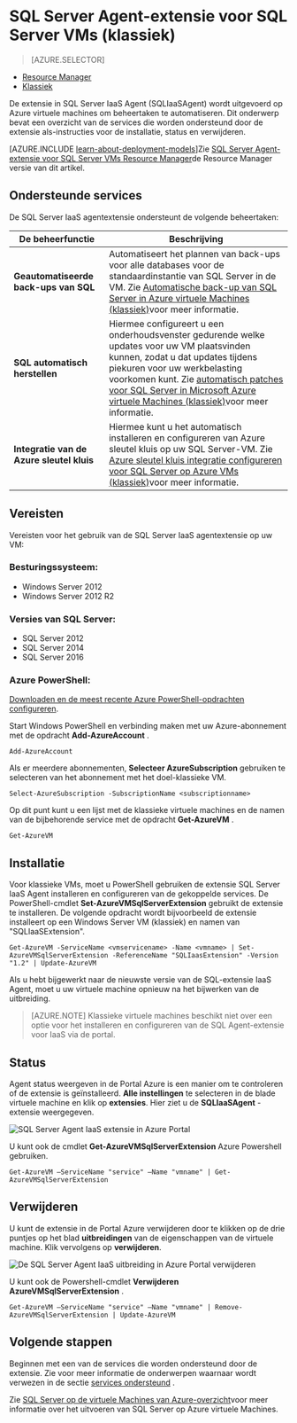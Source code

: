 <properties
    pageTitle="SQL Server Agent-extensie voor SQL Server VMs (klassiek) | Microsoft Azure"
    description="In dit onderwerp wordt beschreven hoe u voor het beheren van de SQL Server agent-extensie die specifieke SQL Server-beheertaken worden geautomatiseerd. Deze omvatten automatische back-up automatisch patches en Azure sleutel kluis integratie. In dit onderwerp wordt de implementatie van de klassieke modus gebruikt."
    services="virtual-machines-windows"
    documentationCenter=""
    authors="rothja"
    manager="jhubbard"
    editor=""
    tags="azure-service-management"/>

<tags
    ms.service="virtual-machines-windows"
    ms.devlang="na"
    ms.topic="article"
    ms.tgt_pltfrm="vm-windows-sql-server"
    ms.workload="infrastructure-services"
    ms.date="10/27/2016"
    ms.author="jroth"/>

# <a name="sql-server-agent-extension-for-sql-server-vms-classic"></a>SQL Server Agent-extensie voor SQL Server VMs (klassiek)

> [AZURE.SELECTOR]
- [Resource Manager](virtual-machines-windows-sql-server-agent-extension.md)
- [Klassiek](virtual-machines-windows-classic-sql-server-agent-extension.md)

De extensie in SQL Server IaaS Agent (SQLIaaSAgent) wordt uitgevoerd op Azure virtuele machines om beheertaken te automatiseren. Dit onderwerp bevat een overzicht van de services die worden ondersteund door de extensie als-instructies voor de installatie, status en verwijderen.

[AZURE.INCLUDE [learn-about-deployment-models](../../includes/learn-about-deployment-models-classic-include.md)]Zie [SQL Server Agent-extensie voor SQL Server VMs Resource Manager](virtual-machines-windows-sql-server-agent-extension.md)de Resource Manager versie van dit artikel.

## <a name="supported-services"></a>Ondersteunde services

De SQL Server IaaS agentextensie ondersteunt de volgende beheertaken:

| De beheerfunctie | Beschrijving |
|---------------------|-------------------------------|
| **Geautomatiseerde back-ups van SQL** | Automatiseert het plannen van back-ups voor alle databases voor de standaardinstantie van SQL Server in de VM. Zie [Automatische back-up van SQL Server in Azure virtuele Machines (klassiek)](virtual-machines-windows-classic-sql-automated-backup.md)voor meer informatie.|
| **SQL automatisch herstellen** | Hiermee configureert u een onderhoudsvenster gedurende welke updates voor uw VM plaatsvinden kunnen, zodat u dat updates tijdens piekuren voor uw werkbelasting voorkomen kunt. Zie [automatisch patches voor SQL Server in Microsoft Azure virtuele Machines (klassiek)](virtual-machines-windows-classic-sql-automated-patching.md)voor meer informatie.|
| **Integratie van de Azure sleutel kluis** | Hiermee kunt u het automatisch installeren en configureren van Azure sleutel kluis op uw SQL Server-VM. Zie [Azure sleutel kluis integratie configureren voor SQL Server op Azure VMs (klassiek)](virtual-machines-windows-classic-ps-sql-keyvault.md)voor meer informatie.|

## <a name="prerequisites"></a>Vereisten

Vereisten voor het gebruik van de SQL Server IaaS agentextensie op uw VM:

### <a name="operating-system"></a>Besturingssysteem:

- Windows Server 2012
- Windows Server 2012 R2

### <a name="sql-server-versions"></a>Versies van SQL Server:

- SQL Server 2012
- SQL Server 2014
- SQL Server 2016

### <a name="azure-powershell"></a>Azure PowerShell:

[Downloaden en de meest recente Azure PowerShell-opdrachten configureren](../powershell-install-configure.md).

Start Windows PowerShell en verbinding maken met uw Azure-abonnement met de opdracht **Add-AzureAccount** .

    Add-AzureAccount

Als er meerdere abonnementen, **Selecteer AzureSubscription** gebruiken te selecteren van het abonnement met het doel-klassieke VM.

    Select-AzureSubscription -SubscriptionName <subscriptionname>

Op dit punt kunt u een lijst met de klassieke virtuele machines en de namen van de bijbehorende service met de opdracht **Get-AzureVM** .

    Get-AzureVM

## <a name="installation"></a>Installatie

Voor klassieke VMs, moet u PowerShell gebruiken de extensie SQL Server IaaS Agent installeren en configureren van de gekoppelde services. De PowerShell-cmdlet **Set-AzureVMSqlServerExtension** gebruikt de extensie te installeren. De volgende opdracht wordt bijvoorbeeld de extensie installeert op een Windows Server VM (klassiek) en namen van "SQLIaaSExtension".

    Get-AzureVM -ServiceName <vmservicename> -Name <vmname> | Set-AzureVMSqlServerExtension -ReferenceName "SQLIaasExtension" -Version "1.2" | Update-AzureVM

Als u hebt bijgewerkt naar de nieuwste versie van de SQL-extensie IaaS Agent, moet u uw virtuele machine opnieuw na het bijwerken van de uitbreiding.

>[AZURE.NOTE] Klassieke virtuele machines beschikt niet over een optie voor het installeren en configureren van de SQL Agent-extensie voor IaaS via de portal.

## <a name="status"></a>Status

Agent status weergeven in de Portal Azure is een manier om te controleren of de extensie is geïnstalleerd. **Alle instellingen** te selecteren in de blade virtuele machine en klik op **extensies**. Hier ziet u de **SQLIaaSAgent** -extensie weergegeven.

![SQL Server Agent IaaS extensie in Azure Portal](./media/virtual-machines-windows-classic-sql-server-agent-extension/azure-sql-server-iaas-agent-portal.png)

U kunt ook de cmdlet **Get-AzureVMSqlServerExtension** Azure Powershell gebruiken.

    Get-AzureVM –ServiceName "service" –Name "vmname" | Get-AzureVMSqlServerExtension

## <a name="removal"></a>Verwijderen   

U kunt de extensie in de Portal Azure verwijderen door te klikken op de drie puntjes op het blad **uitbreidingen** van de eigenschappen van de virtuele machine. Klik vervolgens op **verwijderen**.

![De SQL Server Agent IaaS uitbreiding in Azure Portal verwijderen](./media/virtual-machines-windows-classic-sql-server-agent-extension/azure-sql-server-iaas-agent-uninstall.png)

U kunt ook de Powershell-cmdlet **Verwijderen AzureVMSqlServerExtension** .

    Get-AzureVM –ServiceName "service" –Name "vmname" | Remove-AzureVMSqlServerExtension | Update-AzureVM

## <a name="next-steps"></a>Volgende stappen

Beginnen met een van de services die worden ondersteund door de extensie. Zie voor meer informatie de onderwerpen waarnaar wordt verwezen in de sectie [services ondersteund](#supported-services) .

Zie [SQL Server op de virtuele Machines van Azure-overzicht](virtual-machines-windows-sql-server-iaas-overview.md)voor meer informatie over het uitvoeren van SQL Server op Azure virtuele Machines.
